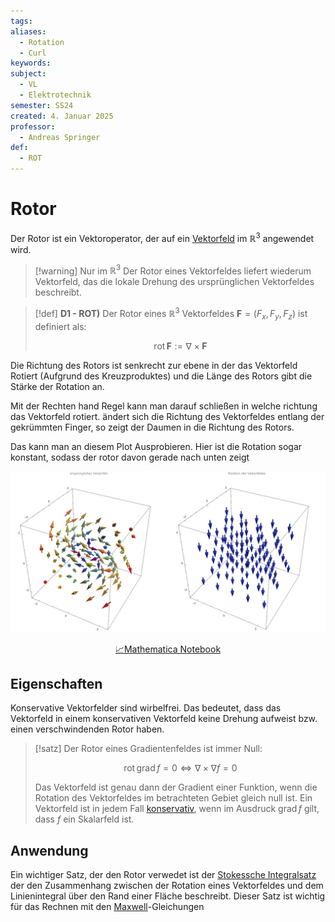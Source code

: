 ```yaml
---
tags: 
aliases:
  - Rotation
  - Curl
keywords: 
subject:
  - VL
  - Elektrotechnik
semester: SS24
created: 4. Januar 2025
professor:
  - Andreas Springer
def:
  - ROT
---
```

 

# Rotor

Der Rotor ist ein Vektoroperator, der auf ein [Vektorfeld](Vektorfeld.md) im $\mathbb{R}^3$ angewendet wird.

> [!warning] Nur im $\mathbb{R}^3$
> Der Rotor eines Vektorfeldes liefert wiederum Vektorfeld, das die lokale Drehung des ursprünglichen Vektorfeldes beschreibt.


> [!def] **D1 - ROT)** Der Rotor eines $\mathbb{R}^3$ Vektorfeldes $\mathbf{F} = (F_x, F_y, F_z)$ ist definiert als:
>
>$$\mathrm{rot} \,\mathbf{F} := \nabla \times \mathbf{F}$$

Die Richtung des Rotors ist senkrecht zur ebene in der das Vektorfeld Rotiert (Aufgrund des Kreuzproduktes) und die Länge des Rotors gibt die Stärke der Rotation an.

Mit der Rechten hand Regel kann man darauf schließen in welche richtung das Vektorfeld rotiert.
ändert sich die Richtung des Vektorfeldes entlang der gekrümmten Finger, so zeigt der Daumen in die Richtung des Rotors.

Das kann man an diesem Plot Ausprobieren. Hier ist die Rotation sogar konstant, sodass der rotor davon gerade nach unten zeigt

![800](../Mathematik/Simulationen/Rotor.png)

<center><a href="Mathematik/Simulationen/Rotor.nb" class="internal-link">📈Mathematica Notebook</a></center>

## Eigenschaften

Konservative Vektorfelder sind wirbelfrei. Das bedeutet, dass das Vektorfeld in einem konservativen Vektorfeld keine Drehung aufweist bzw. einen verschwindenden Rotor haben. 

> [!satz] Der Rotor eines Gradientenfeldes ist immer Null:
>
> $$\operatorname{rot}\operatorname{grad}f = 0 \iff \nabla \times \nabla f = 0$$
> 
> Das Vektorfeld ist genau dann der Gradient einer Funktion, wenn die Rotation des Vektorfeldes im betrachteten Gebiet gleich null ist. Ein Vektorfeld ist in jedem Fall [konservativ](../Mathematik/Analysis/Wegunabhängig.md), wenn im Ausdruck $\operatorname{grad}f$ gilt, dass $f$ ein Skalarfeld ist.

## Anwendung

Ein wichtiger Satz, der den Rotor verwedet ist der [Stokessche Integralsatz](../Mathematik/Stokesscher%20Integralsatz.md) der den Zusammenhang zwischen der Rotation eines Vektorfeldes und dem Linienintegral über den Rand einer Fläche beschreibt.
Dieser Satz ist wichtig für das Rechnen mit den [Maxwell](Maxwell.md)-Gleichungen